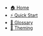 * [🏠 Home](/)
* [⚡ Quick Start](pages/quick-start.md)
* [📜 Glossary](pages/glossary.md)
* [🌈 Theming](pages/theming.md)
